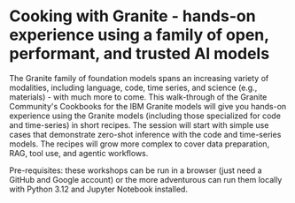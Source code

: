 # Cooking with Granite - hands-on experience using a family of open, performant, and trusted AI models

The Granite family of foundation models spans an increasing variety of modalities, including language, code, time series, and science (e.g., materials) - with much more to come. This walk-through of the Granite Community's Cookbooks for the IBM Granite models will give you hands-on experience using the Granite models (including those specialized for code and time-series) in short recipes. The session will start with simple use cases that demonstrate zero-shot inference with the code and time-series models.  The recipes will grow more complex to cover data preparation, RAG, tool use, and agentic workflows.  

Pre-requisites: these workshops can be run in a browser (just need a GitHub and Google account) or the more adventurous can run them locally with Python 3.12 and Jupyter Notebook installed.
